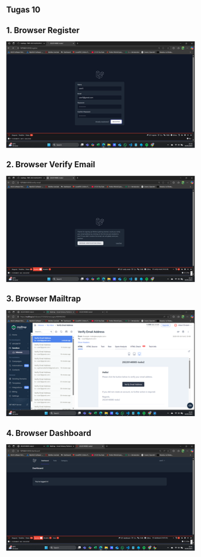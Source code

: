 ## Tugas 10

## 1. Browser Register
![alt text](<screenshot/tugas10/Screenshot 2025-05-24 213227.png>)

## 2. Browser Verify Email
![alt text](<screenshot/tugas10/Screenshot 2025-05-24 213236.png>)

## 3. Browser Mailtrap
![alt text](<screenshot/tugas10/Screenshot 2025-05-24 214232.png>)

## 4. Browser Dashboard
![alt text](<screenshot/tugas10/Screenshot 2025-05-24 214159.png>)